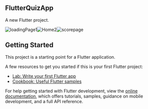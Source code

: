 ## FlutterQuizApp

A new Flutter project.

![loadingPage1](https://github.com/Virang007/FlutterQuizApp/assets/104147123/ec5318e4-1fbc-4179-8646-f7953e18c90b)![Home2](https://github.com/Virang007/FlutterQuizApp/assets/104147123/b3ef1707-2f1c-42b7-91f0-a515a9727a4d)![scorepage](https://github.com/Virang007/FlutterQuizApp/assets/104147123/7019c81c-5458-42d4-aed5-7ba48b0602dd)

## Getting Started

This project is a starting point for a Flutter application.

A few resources to get you started if this is your first Flutter project:

- [Lab: Write your first Flutter app](https://docs.flutter.dev/get-started/codelab)
- [Cookbook: Useful Flutter samples](https://docs.flutter.dev/cookbook)

For help getting started with Flutter development, view the
[online documentation](https://docs.flutter.dev/), which offers tutorials,
samples, guidance on mobile development, and a full API reference.
